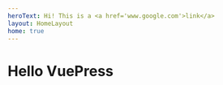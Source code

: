 ```yaml
---
heroText: Hi! This is a <a href='www.google.com'>link</a>
layout: HomeLayout
home: true
---
```


# Hello VuePress
